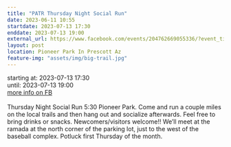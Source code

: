 ```yaml
---
title: "PATR Thursday Night Social Run"
date: 2023-06-11 10:55
startdate: 2023-07-13 17:30
enddate: 2023-07-13 19:00
external_url: https://www.facebook.com/events/204762669055336/?event_time_id=204762719055331
layout: post
location: Pioneer Park In Prescott Az
feature-img: "assets/img/big-trail.jpg"
---
```


starting at: 2023-07-13 17:30<br>until: 2023-07-13 19:00<br><a href="https://www.facebook.com/events/204762669055336/?event_time_id=204762719055331">more info on FB</a><br><br>Thursday Night Social Run 5&#58;30 Pioneer Park.  Come and run a couple miles on the local trails and then hang out and socialize afterwards.  Feel free to bring drinks or snacks. Newcomers/visitors welcome!!  We’ll meet at the ramada at the north corner of the parking lot, just to the west of the baseball complex.  Potluck first Thursday of the month.<br>
  <br>
  
